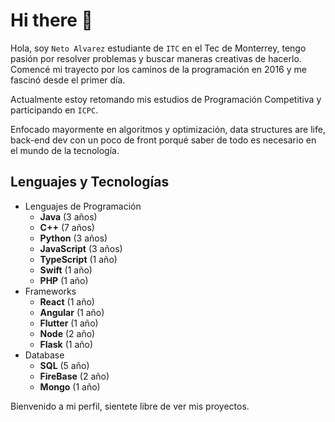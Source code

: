 # Hi there 👋

Hola, soy `Neto Alvarez` estudiante de `ITC` en el Tec de Monterrey, tengo pasión por resolver problemas y buscar maneras creativas de hacerlo. Comencé mi trayecto por los caminos de la programación en 2016 y me fascinó desde el primer día.

Actualmente estoy retomando mis estudios de Programación Competitiva y participando en `ICPC`.

Enfocado mayormente en algoritmos y optimización, data structures are life, back-end dev con un poco de front porqué saber de todo es necesario en el mundo de la tecnología. 


## Lenguajes y Tecnologías

* Lenguajes de Programación
  * **Java** (3 años)
  * **C++** (7 años)
  * **Python** (3 años)
  * **JavaScript** (3 años)
  * **TypeScript** (1 año)
  * **Swift** (1 año)
  * **PHP** (1 año)
* Frameworks
  *  **React** (1 año)
  *  **Angular** (1 año)
  *  **Flutter** (1 año)
  *  **Node** (2 año)
  *  **Flask** (1 año)
*  Database
    *  **SQL** (5 año)
    *  **FireBase** (2 año)
    *  **Mongo** (1 año)

Bienvenido a mi perfil, sientete libre de ver mis proyectos.
